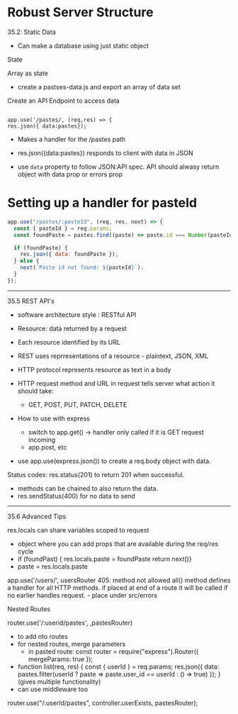 # Robust Server Structure

35.2: Static Data

- Can make a database using just static object


State

Array as state
- create a pastses-data.js and export an array of data set

Create an API Endpoint to access data

``` const pastes = require("./data/pastes.data')

app.use('/pastes/, (req,res) => {
res.json({ data:pastes});
```

- Makes a handler for the /pastes path 
- res.json({data:pastes}) responds to client with data in JSON


- use `data` property to follow JSON:API spec. API should alwasy return object with data prop or errors prop

# Setting up a handler for pasteId

```js
app.use("/pastes/:pasteId", (req, res, next) => {
  const { pasteId } = req.params;
  const foundPaste = pastes.find((paste) => paste.id === Number(pasteId));

  if (foundPaste) {
    res.json({ data: foundPaste });
  } else {
    next(`Paste id not found: ${pasteId}`);
  }
});
```

---
35.5 REST API's

- software architecture style
: RESTful API
- Resource: data returned by a request
- Each resource identified by its URL
- REST uses reprresentations of a resource - plaintext, JSON, XML
- HTTP protocol represents resource as text in a body
- HTTP request method and URL in request tells server what action it should take:
    - GET, POST, PUT, PATCH, DELETE

- How to use with express
    - switch to app.get() -> handler only called if it is GET request incoming
    - app.post, etc
- use app.use(express.json()) to create a req.body object with data.

Status codes:
res.status(201) to return 201 when successful.
- methods can be chained to also return the data.
- res.sendStatus(400) for no data to send

---
35.6 Advanced Tips

res.locals can share variables scoped to request
- object where you can add props that are available during the req/res cycle
- if (foundPast) {
    res.locals.paste = foundPaste
    return next()}
- paste = res.locals.paste


app.use('/users/', usersRouter
405: method not allowed
all() method defines a handler for all HTTP methods. if placed at end of a route it will be called if no earlier handles request.
    - place under src/errors

Nested Routes

router.use('/:userid/pastes', ,pastesRouter)
- to add nto routes
- for nested routes, merge parameters 
    - in pasted route: const router = require("express").Router({ mergeParams: true });
- function list(req, res) {
  const { userId } = req.params;
  res.json({ data: pastes.filter(userId ? paste => paste.user_id == userId : () => true) });
}   (gives multiple functionality)
- can use middleware too

router.use("/:userId/pastes", controller.userExists, pastesRouter);


